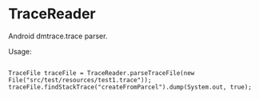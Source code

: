 # TraceReader

Android dmtrace.trace parser.

Usage: <br/>

<pre>
<code>
TraceFile traceFile = TraceReader.parseTraceFile(new File("src/test/resources/test1.trace"));
traceFile.findStackTrace("createFromParcel").dump(System.out, true);
</code>
</pre>
